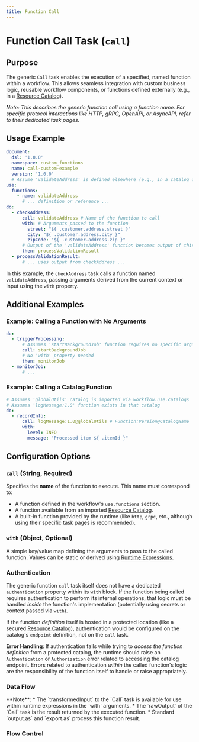 ```yaml
---
title: Function Call
---
```


# Function Call Task (`call`)

## Purpose

The generic `Call` task enables the execution of a specified, named function within a workflow. This allows seamless integration with custom business logic, reusable workflow components, or functions defined externally (e.g., in a [Resource Catalog](dsl-resource-catalog.md)).

*Note: This describes the generic function call using a function name. For specific protocol interactions like HTTP, gRPC, OpenAPI, or AsyncAPI, refer to their dedicated task pages.*

## Usage Example

```yaml
document:
  dsl: '1.0.0'
  namespace: custom_functions
  name: call-custom-example
  version: '1.0.0'
  # Assume 'validateAddress' is defined elsewhere (e.g., in a catalog or built-in)
use:
  functions:
    - name: validateAddress
      # ... definition or reference ...
do:
  - checkAddress:
      call: validateAddress # Name of the function to call
      with: # Arguments passed to the function
        street: "${ .customer.address.street }"
        city: "${ .customer.address.city }"
        zipCode: "${ .customer.address.zip }"
      # Output of the 'validateAddress' function becomes output of this task
      then: processValidationResult
  - processValidationResult:
      # ... uses output from checkAddress ...
```

In this example, the `checkAddress` task calls a function named `validateAddress`, passing arguments derived from the current context or input using the `with` property.

## Additional Examples

### Example: Calling a Function with No Arguments

```yaml
do:
  - triggerProcessing:
      # Assumes 'startBackgroundJob' function requires no specific arguments
      call: startBackgroundJob 
      # No 'with' property needed
      then: monitorJob
  - monitorJob:
      # ...
```

### Example: Calling a Catalog Function

```yaml
# Assumes 'globalUtils' catalog is imported via workflow.use.catalogs
# Assumes 'logMessage:1.0' function exists in that catalog
do:
  - recordInfo:
      call: logMessage:1.0@globalUtils # Function:Version@CatalogName
      with:
        level: INFO
        message: "Processed item ${ .itemId }"
```

## Configuration Options

### `call` (String, Required)

Specifies the **name** of the function to execute. This name must correspond to:

*   A function defined in the workflow's `use.functions` section.
*   A function available from an imported [Resource Catalog](dsl-resource-catalog.md).
*   A built-in function provided by the runtime (like `http`, `grpc`, etc., although using their specific task pages is recommended).

### `with` (Object, Optional)

A simple key/value map defining the arguments to pass to the called function. Values can be static or derived using [Runtime Expressions](dsl-runtime-expressions.md).

### Authentication

The generic function `call` task itself does not have a dedicated `authentication` property within its `with` block. If the function being called requires authentication to perform its internal operations, that logic must be handled *inside* the function's implementation (potentially using secrets or context passed via `with`).

If the function *definition* itself is hosted in a protected location (like a secured [Resource Catalog](dsl-resource-catalog.md)), authentication would be configured on the catalog's `endpoint` definition, not on the `call` task.

**Error Handling**: If authentication fails while trying to *access the function definition* from a protected catalog, the runtime should raise an `Authentication` or `Authorization` error related to accessing the catalog endpoint. Errors related to authentication *within* the called function's logic are the responsibility of the function itself to handle or raise appropriately.

### Data Flow
<include from="_common-task-data-flow.md" element-id="common-data-flow"/>
**Note**:
*   The `transformedInput` to the `Call` task is available for use within runtime expressions in the `with` arguments.
*   The `rawOutput` of the `Call` task is the result returned by the executed function.
*   Standard `output.as` and `export.as` process this function result.

### Flow Control
<include from="_common-task-flow_control.md" element-id="common-flow-control"/> 